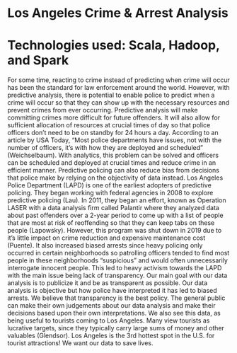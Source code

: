 # Los Angeles Crime & Arrest Analysis
# Technologies used: Scala, Hadoop, and Spark

For some time, reacting to crime instead of predicting when crime will occur has been the standard for law enforcement around the world. However, with predictive analysis, there is potential to enable police to predict when a crime will occur so that they can show up with the necessary resources and prevent crimes from ever occurring. Predictive analysis will make committing crimes more difficult for future offenders. It will also allow for sufficient allocation of resources at crucial times of day so that police officers don’t need to be on standby for 24 hours a day. According to an article by USA Today, “Most police departments have issues, not with the number of officers, it’s with how they are deployed and scheduled” (Weichselbaum). With analytics, this problem can be solved and officers can be scheduled and deployed at crucial times and reduce crime in an efficient manner. Predictive policing can also reduce bias from decisions that police make by relying on the objectivity of data instead. Los Angeles Police Department (LAPD) is one of the earliest adopters of predictive policing. They began working with federal agencies in 2008 to explore predictive policing (Lau). In 2011, they began an effort, known as Operation LASER with a data analysis firm called Palantir where they analyzed data about past offenders over a 2-year period to come up with a list of people that are most at risk of reoffending so that they can keep tabs on these people (Lapowsky). However, this program was shut down in 2019 due to it’s little impact on crime reduction and expensive maintenance cost (Puente). It also increased biased arrests since heavy policing only occurred in certain neighborhoods so patrolling officers tended to find most people in these neighborhoods “suspicious” and would often unnecessarily interrogate innocent people. This led to heavy activism towards the LAPD with the main issue being lack of transparency. Our main goal with our data analysis is to publicize it and be as transparent as possible. Our data analysis is objective but how police have interpreted it has led to biased arrests. We believe that transparency is the best policy. The general public can make their own judgements about our data analysis and make their decisions based upon their own interpretations. We also see this data, as being useful to tourists coming to Los Angeles. Many view tourists as lucrative targets, since they typically carry large sums of money and other valuables (Glendsor). Los Angeles is the 3rd hottest spot in the U.S. for tourist attractions! We want our data to save lives. 
